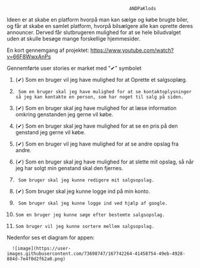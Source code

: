                                                  ANDPaKlods
Ideen er at skabe en platform hvorpå man kan sælge og købe brugte biler, og får at skabe en samlet platform, hvorpå bilsælgere alle kan oprette deres announcer. Derved får slutbrugeren mulighed for at se hele biludvalget uden at skulle besøge mange forskellige hjemmesider.

En kort gennemgang af projektet:
https://www.youtube.com/watch?v=66F8WwxAnPs

Gennemførte user stories er market med "✔" symbolet

1. (✔) Som en bruger vil jeg have mulighed for at Oprette et salgsoplæg.
 
2.      Som en bruger skal jeg have mulighed for at se kontaktoplysninger så jeg kan kontakte en person, som har noget til salg på siden.
  
3. (✔) Som en bruger skal jeg have mulighed for at læse information omkring genstanden jeg gerne vil købe.         	                                                                                                                                                                                       	
4. (✔) Som en bruger skal jeg have mulighed for at se en pris på den genstand jeg gerne vil købe.
  
5. (✔) Som en bruger vil jeg have mulighed for at se andre opslag fra andre.
  
6. (✔) Som en bruger skal jeg have mulighed for at slette mit opslag, så når jeg har solgt min genstand skal den fjernes.
  
7.      Som bruger skal jeg kunne redigere mit salgsopslag.
  
8. (✔) Som bruger skal jeg kunne logge ind på min konto.
  
9.      Som bruger skal jeg kunne logge ind ved hjælp af google.
  
10.     Som en bruger jeg kunne søge efter bestemte salgsopslag.
  
11.     Som bruger vil jeg kunne sortere mellem salgsopslag.


Nedenfor ses et diagram for appen:
                                                                                                                
      ![image](https://user-images.githubusercontent.com/73698747/167742264-41458754-49eb-4928-884d-7e4f0d2f62a0.png)

